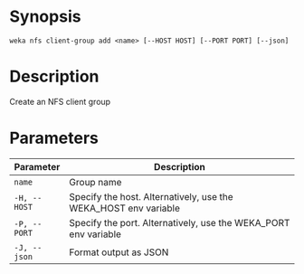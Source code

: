 # Synopsis

```weka nfs client-group add <name> [--HOST HOST] [--PORT PORT] [--json]```

# Description

Create an NFS client group

# Parameters

| Parameter | Description |
| --------- | ----------- |
| `name` | Group name |
| `-H, --HOST` | Specify the host. Alternatively, use the WEKA_HOST env variable |
| `-P, --PORT` | Specify the port. Alternatively, use the WEKA_PORT env variable |
| `-J, --json` | Format output as JSON |
